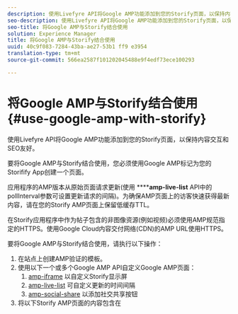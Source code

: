 ```yaml
---
description: 使用Livefyre API将Google AMP功能添加到您的Storify页面，以保持内容交互和SEO友好。
seo-description: 使用Livefyre API将Google AMP功能添加到您的Storify页面，以保持内容交互和SEO友好。
seo-title: 将Google AMP与Storify结合使用
solution: Experience Manager
title: 将Google AMP与Storify结合使用
uuid: 40c9f083-7284-43ba-ae27-53b1 ff9 e3954
translation-type: tm+mt
source-git-commit: 566ea2587f101202045488e9f4edf73ece100293

---
```



# 将Google AMP与Storify结合使用{#use-google-amp-with-storify}

使用Livefyre API将Google AMP功能添加到您的Storify页面，以保持内容交互和SEO友好。

要将Google AMP与Storify结合使用，您必须使用Google AMP标记为您的Storifify App创建一个页面。

应用程序的AMP版本从原始页面请求更新(使用 ******amp-live-list** API中的pollInterval参数可设置更新请求的间隔)。为确保AMP页面上的访客快速获得最新内容，请在您的Storify AMP页面上保留低缓存TTL。

在Storify应用程序中作为帖子包含的非图像资源(例如视频)必须使用AMP规范指定的HTTPS。使用Google Cloud内容交付网络(CDN)的AMP URL使用HTTPS。

要将Google AMP与Storify结合使用，请执行以下操作：

1. 在站点上创建AMP验证的模板。
1. 使用以下一个或多个Google AMP API自定义Google AMP页面：
   1. [amp-iframe](https://www.ampproject.org/docs/reference/components/amp-iframe) 以自定义Storify显示屏
   1. [amp-live-list](https://www.ampproject.org/docs/reference/components/amp-live-list) 可自定义更新的时间间隔
   1. [amp-social-share](https://www.ampproject.org/docs/reference/components/amp-social-share) 以添加社交共享按钮
1. 将以下Storify AMP页面的内容包含在 <style amp-custom> 标签： [https://cdn.livefyre.com/libs/liveblog-v2-component/amp.min.css](https://cdn.livefyre.com/libs/liveblog-v2-component/amp.min.css)
1. 将以下Storify AMP标记API的内容包含到您的Google AMP模板中： `https://api.livefyre.com/app-service/v4/bootstrap/{{APP_ID}}/amp` 其中{{App_ ID}}是Livefyre Studio中Storifify App的App ID。
   1. 唯一的查询参数是 **PollInterval**，这是应用程序将检查更新的时间间隔(以毫秒为单位)。
   1. URL包括来自最新帖子(包括帖子、视频等)的内容。
   1. publisher页面需要像您希望更新Google AMP页面一样经常从此URL获取内容。
